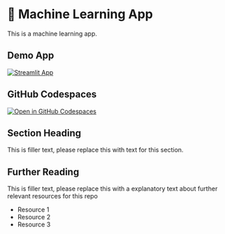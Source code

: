 # 🤖 Machine Learning App

This is a machine learning app.

## Demo App

[![Streamlit App](https://static.streamlit.io/badges/streamlit_badge_black_white.svg)](https://dp.machinelearning.streamlit.app/)

## GitHub Codespaces

[![Open in GitHub Codespaces](https://github.com/codespaces/badge.svg)](https://codespaces.new/streamlit/app-starter-kit?quickstart=1)

## Section Heading

This is filler text, please replace this with text for this section.

## Further Reading

This is filler text, please replace this with a explanatory text about further relevant resources for this repo
- Resource 1
- Resource 2
- Resource 3
